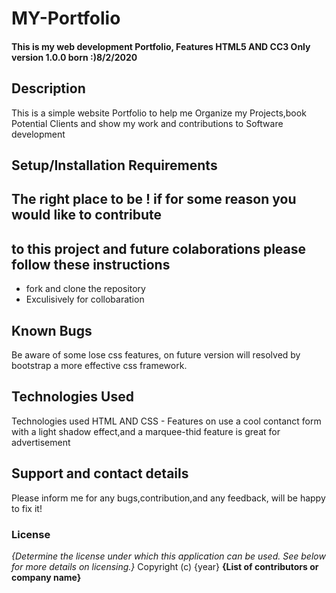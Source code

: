  # MY-Portfolio
#### This is my web development Portfolio, Features HTML5 AND CC3 Only  version 1.0.0 born :)8/2/2020
#### 
## Description
This is a simple website Portfolio to help me Organize my Projects,book Potential Clients and show my work and contributions to Software development
## Setup/Installation Requirements
## The right place to be ! if for some reason you would like to contribute 
## to  this project and future colaborations please follow these instructions
* fork and clone the repository
* Exculisively for collobaration 

## Known Bugs
Be aware of some lose css features, on future version will resolved by bootstrap a more effective css framework.
## Technologies Used
Technologies used HTML AND CSS - Features on use a cool contanct form with a light shadow effect,and a marquee-thid feature is great for advertisement
## Support and contact details
Please inform me for any bugs,contribution,and any feedback, will be happy to fix it!
### License
*{Determine the license under which this application can be used.  See below for more details on licensing.}*
Copyright (c) {year} **{List of contributors or company name}**